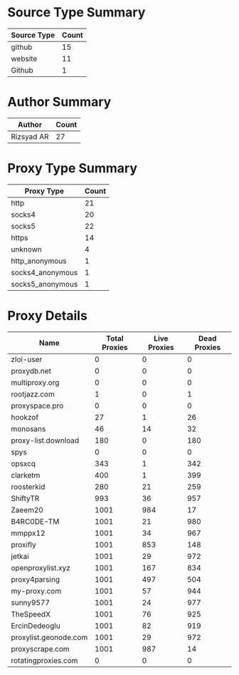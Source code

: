 # Source Type Summary

| Source Type | Count |
|-------------|-------|
| github | 15 |
| website | 11 |
| Github | 1 |


# Author Summary

| Author | Count |
|--------|-------|
| Rizsyad AR | 27 |


# Proxy Type Summary

| Proxy Type | Count |
|------------|-------|
| http | 21 |
| socks4 | 20 |
| socks5 | 22 |
| https | 14 |
| unknown | 4 |
| http_anonymous | 1 |
| socks4_anonymous | 1 |
| socks5_anonymous | 1 |


# Proxy Details

| Name | Total Proxies | Live Proxies | Dead Proxies |
|------|---------------|--------------|---------------|
| zloi-user | 0 | 0 | 0 |
| proxydb.net | 0 | 0 | 0 |
| multiproxy.org | 0 | 0 | 0 |
| rootjazz.com | 1 | 0 | 1 |
| proxyspace.pro | 0 | 0 | 0 |
| hookzof | 27 | 1 | 26 |
| monosans | 46 | 14 | 32 |
| proxy-list.download | 180 | 0 | 180 |
| spys | 0 | 0 | 0 |
| opsxcq | 343 | 1 | 342 |
| clarketm | 400 | 1 | 399 |
| roosterkid | 280 | 21 | 259 |
| ShiftyTR | 993 | 36 | 957 |
| Zaeem20 | 1001 | 984 | 17 |
| B4RC0DE-TM | 1001 | 21 | 980 |
| mmppx12 | 1001 | 34 | 967 |
| proxifly | 1001 | 853 | 148 |
| jetkai | 1001 | 29 | 972 |
| openproxylist.xyz | 1001 | 167 | 834 |
| proxy4parsing | 1001 | 497 | 504 |
| my-proxy.com | 1001 | 57 | 944 |
| sunny9577 | 1001 | 24 | 977 |
| TheSpeedX | 1001 | 76 | 925 |
| ErcinDedeoglu | 1001 | 82 | 919 |
| proxylist.geonode.com | 1001 | 29 | 972 |
| proxyscrape.com | 1001 | 987 | 14 |
| rotatingproxies.com | 0 | 0 | 0 |
